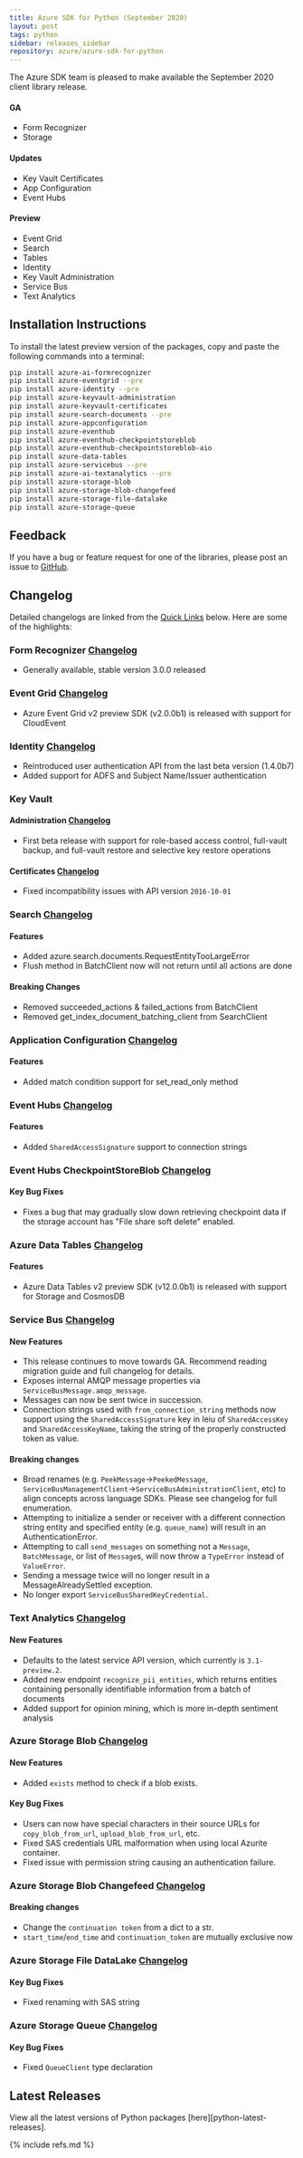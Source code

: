 ```yaml
---
title: Azure SDK for Python (September 2020)
layout: post
tags: python
sidebar: releases_sidebar
repository: azure/azure-sdk-for-python
---
```


The Azure SDK team is pleased to make available the September 2020 client library release.

#### GA

- Form Recognizer
- Storage

#### Updates

- Key Vault Certificates
- App Configuration
- Event Hubs

#### Preview

- Event Grid
- Search
- Tables
- Identity
- Key Vault Administration
- Service Bus
- Text Analytics

## Installation Instructions

To install the latest preview version of the packages, copy and paste the following commands into a terminal:

```bash
pip install azure-ai-formrecognizer
pip install azure-eventgrid --pre
pip install azure-identity --pre
pip install azure-keyvault-administration
pip install azure-keyvault-certificates
pip install azure-search-documents --pre
pip install azure-appconfiguration
pip install azure-eventhub
pip install azure-eventhub-checkpointstoreblob
pip install azure-eventhub-checkpointstoreblob-aio
pip install azure-data-tables
pip install azure-servicebus --pre
pip install azure-ai-textanalytics --pre
pip install azure-storage-blob
pip install azure-storage-blob-changefeed
pip install azure-storage-file-datalake
pip install azure-storage-queue
```

## Feedback

If you have a bug or feature request for one of the libraries, please post an issue to [GitHub](https://github.com/azure/azure-sdk-for-python/issues).

## Changelog

Detailed changelogs are linked from the [Quick Links](#quick-links) below. Here are some of the highlights:

### Form Recognizer [Changelog](https://github.com/Azure/azure-sdk-for-python/blob/main/sdk/formrecognizer/azure-ai-formrecognizer/CHANGELOG.md#300-2020-08-20)

- Generally available, stable version 3.0.0 released

### Event Grid [Changelog](https://github.com/Azure/azure-sdk-for-python/blob/main/sdk/eventgrid/azure-eventgrid/CHANGELOG.md#200b1-2020-09-08)

- Azure Event Grid v2 preview SDK (v2.0.0b1) is released with support for CloudEvent

### Identity [Changelog](https://github.com/Azure/azure-sdk-for-python/blob/main/sdk/identity/azure-identity/CHANGELOG.md#150b1-2020-09-08)

- Reintroduced user authentication API from the last beta version (1.4.0b7)
- Added support for ADFS and Subject Name/Issuer authentication

### Key Vault

#### Administration [Changelog](https://github.com/Azure/azure-sdk-for-python/blob/main/sdk/keyvault/azure-keyvault-administration/CHANGELOG.md#400b1-2020-09-08)

- First beta release with support for role-based access control, full-vault backup, and full-vault restore and selective key restore operations

#### Certificates [Changelog](https://github.com/Azure/azure-sdk-for-python/blob/main/sdk/keyvault/azure-keyvault-certificates/CHANGELOG.md#421-2020-09-08)

- Fixed incompatibility issues with API version `2016-10-01`

### Search [Changelog](https://github.com/Azure/azure-sdk-for-python/blob/main/sdk/search/azure-search-documents/CHANGELOG.md)

#### Features

- Added azure.search.documents.RequestEntityTooLargeError
- Flush method in BatchClient now will not return until all actions are done

#### Breaking Changes

- Removed succeeded_actions & failed_actions from BatchClient
- Removed get_index_document_batching_client from SearchClient

### Application Configuration [Changelog](https://github.com/Azure/azure-sdk-for-python/blob/main/sdk/appconfiguration/azure-appconfiguration/CHANGELOG.md)

#### Features

- Added match condition support for set_read_only method

### Event Hubs [Changelog](https://github.com/Azure/azure-sdk-for-python/blob/main/sdk/eventhub/azure-eventhub/CHANGELOG.md)

#### Features

- Added `SharedAccessSignature` support to connection strings

### Event Hubs CheckpointStoreBlob [Changelog](https://github.com/Azure/azure-sdk-for-python/blob/main/sdk/eventhub/azure-eventhub-checkpointstoreblob/CHANGELOG.md)

#### Key Bug Fixes

- Fixes a bug that may gradually slow down retrieving checkpoint data if the storage account has "File share soft delete" enabled.

### Azure Data Tables [Changelog](https://github.com/Azure/azure-sdk-for-python/blob/main/sdk/tables/azure-data-tables/CHANGELOG.md)

#### Features

- Azure Data Tables v2 preview SDK (v12.0.0b1) is released with support for Storage and CosmosDB

### Service Bus [Changelog](https://github.com/Azure/azure-sdk-for-python/blob/main/sdk/servicebus/azure-servicebus/CHANGELOG.md)

#### New Features

- This release continues to move towards GA.  Recommend reading migration guide and full changelog for details.
- Exposes internal AMQP message properties via `ServiceBusMessage.amqp_message`.
- Messages can now be sent twice in succession.
- Connection strings used with `from_connection_string` methods now support using the `SharedAccessSignature` key in leiu of `SharedAccessKey` and `SharedAccessKeyName`, taking the string of the properly constructed token as value.

#### Breaking changes

- Broad renames (e.g. `PeekMessage`->`PeekedMessage`, `ServiceBusManagementClient`->`ServiceBusAdministrationClient`, etc) to align concepts across language SDKs.  Please see changelog for full enumeration.
- Attempting to initialize a sender or receiver with a different connection string entity and specified entity (e.g. `queue_name`) will result in an AuthenticationError.
- Attempting to call `send_messages` on something not a `Message`, `BatchMessage`, or list of `Message`s, will now throw a `TypeError` instead of `ValueError`.
- Sending a message twice will no longer result in a MessageAlreadySettled exception.
- No longer export `ServiceBusSharedKeyCredential`.

### Text Analytics [Changelog](https://github.com/Azure/azure-sdk-for-python/blob/main/sdk/textanalytics/azure-ai-textanalytics/CHANGELOG.md#510b1-2020-09-17)

#### New Features

- Defaults to the latest service API version, which currently is `3.1-preview.2`.
- Added new endpoint `recognize_pii_entities`, which returns entities containing personally identifiable information from a batch of documents
- Added support for opinion mining, which is more in-depth sentiment analysis

### Azure Storage Blob [Changelog](https://github.com/Azure/azure-sdk-for-python/blob/main/sdk/storage/azure-storage-blob/CHANGELOG.md)

#### New Features
- Added `exists` method to check if a blob exists.

#### Key Bug Fixes
- Users can now have special characters in their source URLs for `copy_blob_from_url`, `upload_blob_from_url`, etc.
- Fixed SAS credentials URL malformation when using local Azurite container.
- Fixed issue with permission string causing an authentication failure.

### Azure Storage Blob Changefeed [Changelog](https://github.com/Azure/azure-sdk-for-python/blob/main/sdk/storage/azure-storage-blob-changefeed/CHANGELOG.md)

#### Breaking changes
- Change the `continuation token` from a dict to a str.
- `start_time`/`end_time` and `continuation_token` are mutually exclusive now

### Azure Storage File DataLake [Changelog](https://github.com/Azure/azure-sdk-for-python/blob/main/sdk/storage/azure-storage-file-datalake/CHANGELOG.md)

#### Key Bug Fixes
- Fixed renaming with SAS string

### Azure Storage Queue [Changelog](https://github.com/Azure/azure-sdk-for-python/blob/main/sdk/storage/azure-storage-queue/CHANGELOG.md)

#### Key Bug Fixes
- Fixed `QueueClient` type declaration

## Latest Releases

View all the latest versions of Python packages [here][python-latest-releases].

{% include refs.md %}
